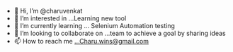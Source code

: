 - 👋 Hi, I’m @charuvenkat
- 👀 I’m interested in ...Learning new tool
- 🌱 I’m currently learning ...  Selenium Automation testing
- 💞️ I’m looking to collaborate on ...team to achieve a goal by sharing ideas 
- 📫 How to reach me ...Charu.wins@gmail.com

<!---
charuvenkat/charuvenkat is a ✨ special ✨ repository because its `README.md` (this file) appears on your GitHub profile.
You can click the Preview link to take a look at your changes.
--->
